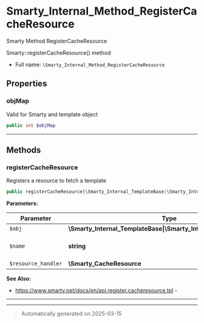
# Smarty_Internal_Method_RegisterCacheResource

Smarty Method RegisterCacheResource

Smarty::registerCacheResource() method

* Full name: `\Smarty_Internal_Method_RegisterCacheResource`



## Properties


### objMap

Valid for Smarty and template object

```php
public int $objMap
```






***

## Methods


### registerCacheResource

Registers a resource to fetch a template

```php
public registerCacheResource(\Smarty_Internal_TemplateBase|\Smarty_Internal_Template|\Smarty $obj, string $name, \Smarty_CacheResource $resource_handler): \Smarty|\Smarty_Internal_Template
```








**Parameters:**

| Parameter | Type | Description |
|-----------|------|-------------|
| `$obj` | **\Smarty_Internal_TemplateBase&#124;\Smarty_Internal_Template&#124;\Smarty** |  |
| `$name` | **string** | name of resource type |
| `$resource_handler` | **\Smarty_CacheResource** |  |





**See Also:**

* https://www.smarty.net/docs/en/api.register.cacheresource.tpl - 

***


***
> Automatically generated on 2025-03-15
